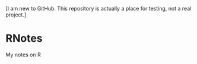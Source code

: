 [I am new to GitHub. This repository is actually a place for testing, not a real project.]

RNotes
======

My notes on R
